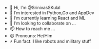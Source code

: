 - 👋 Hi, I’m @SrinivasSKulal
- 👀 I’m interested in Python,Go and AppDev
- 🌱 I’m currently learning React and ML
- 💞️ I’m looking to collaborate on ...
- 📫 How to reach me ...
- 😄 Pronouns: He/Him
- ⚡ Fun fact: I like robots and military stuff

<!---
SrinivasSKulal/SrinivasSKulal is a ✨ special ✨ repository because its `README.md` (this file) appears on your GitHub profile.
You can click the Preview link to take a look at your changes.
--->
